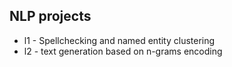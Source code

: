 ## NLP projects
- l1 - Spellchecking and named entity clustering
- l2 - text generation based on n-grams encoding